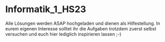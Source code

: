# Informatik_1_HS23

Alle Lösungen werden ASAP hochgeladen und dienen als Hilfestellung. In eurem eigenen Interesse solltet ihr die Aufgaben trotzdem zuerst selbst versuchen und euch hier lediglich inspirieren lassen ;-)
